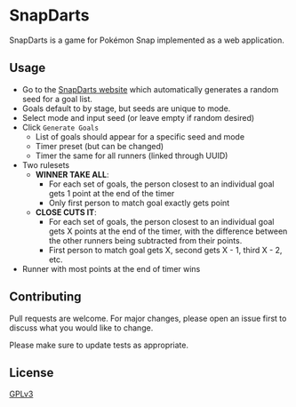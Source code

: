 # SnapDarts

SnapDarts is a game for Pokémon Snap implemented as a web application.

## Usage

- Go to the [SnapDarts website](https://darts.snap.reizu.dev) which automatically generates a random seed for a goal list.
- Goals default to by stage, but seeds are unique to mode.
- Select mode and input seed (or leave empty if random desired)
- Click `Generate Goals`
  - List of goals should appear for a specific seed and mode
  - Timer preset (but can be changed)
  - Timer the same for all runners (linked through UUID)
- Two rulesets
  - **WINNER TAKE ALL**:
    - For each set of goals, the person closest to an individual goal gets 1 point at the end of the timer
    - Only first person to match goal exactly gets point
  - **CLOSE CUTS IT**:
    - For each set of goals, the person closest to an individual goal gets X points at the end of the timer, with the difference between the other runners being subtracted from their points.
    - First person to match goal gets X, second gets X - 1, third X - 2, etc.
- Runner with most points at the end of timer wins

## Contributing
Pull requests are welcome. For major changes, please open an issue first to discuss what you would like to change.

Please make sure to update tests as appropriate.

## License
[GPLv3](https://choosealicense.com/licenses/gpl-3.0/)
